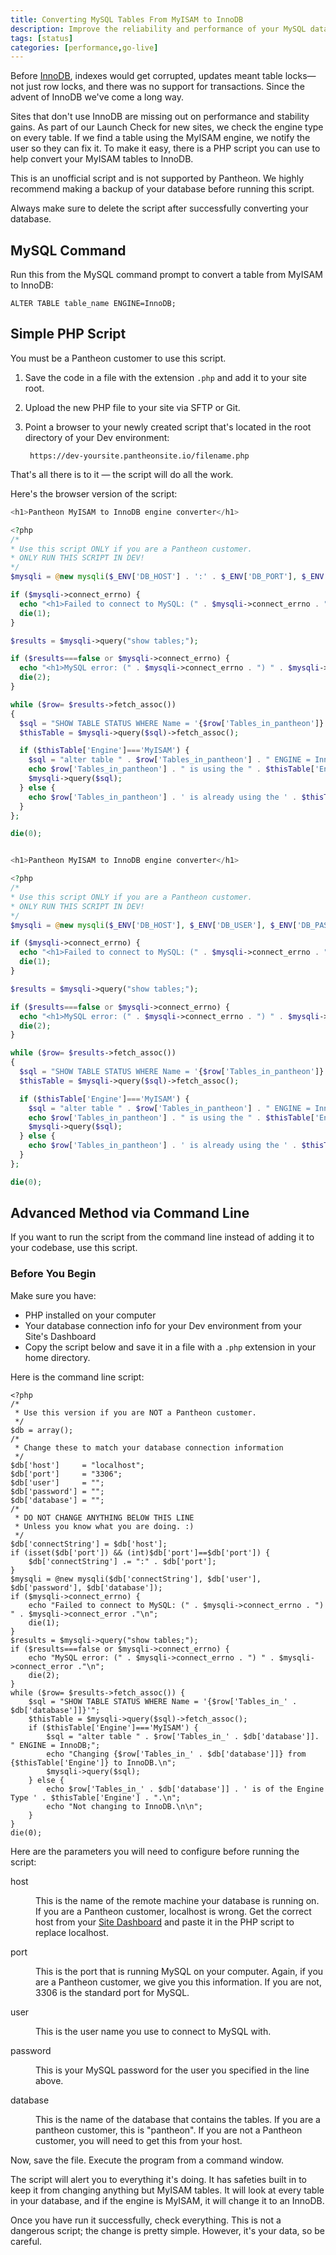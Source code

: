 ```yaml
---
title: Converting MySQL Tables From MyISAM to InnoDB
description: Improve the reliability and performance of your MySQL database by moving to InnoDB.
tags: [status]
categories: [performance,go-live]
---
```

Before [InnoDB](https://dev.mysql.com/doc/refman/5.5/en/innodb-storage-engine.html), indexes would get corrupted, updates meant table locks—not just row locks, and there was no support for transactions. Since the advent of InnoDB we've come a long way.

Sites that don't use InnoDB are missing out on performance and stability gains.  As part of our Launch Check for new sites, we check the engine type on every table. If we find a table using the MyISAM engine, we notify the user so they can fix it. To make it easy, there is a PHP script you can use to help convert your MyISAM tables to InnoDB.

<Alert title="Warning" type="danger">

This is an unofficial script and is not supported by Pantheon. We highly recommend making a backup of your database before running this script.

Always make sure to delete the script after successfully converting your database.

</Alert>

## MySQL Command

Run this from the MySQL command prompt to convert a table from MyISAM to InnoDB:

```
ALTER TABLE table_name ENGINE=InnoDB;
```

## Simple PHP Script

<Alert title="Note" type="info">

You must be a Pantheon customer to use this script.

</Alert>

1. Save the code in a file with the extension `.php` and add it to your site root.
2. Upload the new PHP file to your site via SFTP or Git.
3. Point a browser to your newly created script that's located in the root directory of your Dev environment:

        https://dev-yoursite.pantheonsite.io/filename.php

That's all there is to it — the script will do all the work.

Here's the browser version of the script:


<TabList>

<Tab title="PHP 5" id="php5" active={true}>

```php
<h1>Pantheon MyISAM to InnoDB engine converter</h1>

<?php
/*
* Use this script ONLY if you are a Pantheon customer.
* ONLY RUN THIS SCRIPT IN DEV!
*/
$mysqli = @new mysqli($_ENV['DB_HOST'] . ':' . $_ENV['DB_PORT'], $_ENV['DB_USER'], $_ENV['DB_PASSWORD'], $_ENV['DB_NAME']);

if ($mysqli->connect_errno) {
  echo "<h1>Failed to connect to MySQL: (" . $mysqli->connect_errno . ") " . $mysqli->connect_error ."</h1>\n";
  die(1);
}

$results = $mysqli->query("show tables;");

if ($results===false or $mysqli->connect_errno) {
  echo "<h1>MySQL error: (" . $mysqli->connect_errno . ") " . $mysqli->connect_error ."</h1>\n";
  die(2);
}

while ($row= $results->fetch_assoc())
{
  $sql = "SHOW TABLE STATUS WHERE Name = '{$row['Tables_in_pantheon']}'";
  $thisTable = $mysqli->query($sql)->fetch_assoc();

  if ($thisTable['Engine']==='MyISAM') {
    $sql = "alter table " . $row['Tables_in_pantheon'] . " ENGINE = InnoDB;";
    echo $row['Tables_in_pantheon'] . " is using the " . $thisTable['Engine'] . " Engine. <span class='red'>[ Changing ]</span> <br />\n";
    $mysqli->query($sql);
  } else {
    echo $row['Tables_in_pantheon'] . ' is already using the ' . $thisTable['Engine'] . " Engine. <span class='green'>[ Ignoring ]</span> <br />\n";
  }
};

die(0);
```

</Tab>

<Tab title="PHP 7" id="php7">

```php

<h1>Pantheon MyISAM to InnoDB engine converter</h1>

<?php
/*
* Use this script ONLY if you are a Pantheon customer.
* ONLY RUN THIS SCRIPT IN DEV!
*/
$mysqli = @new mysqli($_ENV['DB_HOST'], $_ENV['DB_USER'], $_ENV['DB_PASSWORD'], $_ENV['DB_NAME'], $_ENV['DB_PORT']);

if ($mysqli->connect_errno) {
  echo "<h1>Failed to connect to MySQL: (" . $mysqli->connect_errno . ") " . $mysqli->connect_error ."</h1>\n";
  die(1);
}

$results = $mysqli->query("show tables;");

if ($results===false or $mysqli->connect_errno) {
  echo "<h1>MySQL error: (" . $mysqli->connect_errno . ") " . $mysqli->connect_error ."</h1>\n";
  die(2);
}

while ($row= $results->fetch_assoc())
{
  $sql = "SHOW TABLE STATUS WHERE Name = '{$row['Tables_in_pantheon']}'";
  $thisTable = $mysqli->query($sql)->fetch_assoc();

  if ($thisTable['Engine']==='MyISAM') {
    $sql = "alter table " . $row['Tables_in_pantheon'] . " ENGINE = InnoDB;";
    echo $row['Tables_in_pantheon'] . " is using the " . $thisTable['Engine'] . " Engine. <span class='red'>[ Changing ]</span> <br />\n";
    $mysqli->query($sql);
  } else {
    echo $row['Tables_in_pantheon'] . ' is already using the ' . $thisTable['Engine'] . " Engine. <span class='green'>[ Ignoring ]</span> <br />\n";
  }
};

die(0);
```

</Tab>

</TabList>

## Advanced Method via Command Line

If you want to run the script from the command line instead of adding it to your codebase, use this script.

### Before You Begin

Make sure you have:

- PHP installed on your computer
- Your database connection info for your Dev environment from your Site's Dashboard
- Copy the script below and save it in a file with a `.php` extension in your home directory.

Here is the command line script:

```
<?php
/*
 * Use this version if you are NOT a Pantheon customer.
 */
$db = array();
/*
 * Change these to match your database connection information
 */
$db['host']     = "localhost";
$db['port']     = "3306";
$db['user']     = "";
$db['password'] = "";
$db['database'] = "";
/*
 * DO NOT CHANGE ANYTHING BELOW THIS LINE
 * Unless you know what you are doing. :)
 */
$db['connectString'] = $db['host'];
if (isset($db['port']) && (int)$db['port']==$db['port']) {
    $db['connectString'] .= ":" . $db['port'];
}
$mysqli = @new mysqli($db['connectString'], $db['user'], $db['password'], $db['database']);
if ($mysqli->connect_errno) {
    echo "Failed to connect to MySQL: (" . $mysqli->connect_errno . ") " . $mysqli->connect_error ."\n";
    die(1);
}
$results = $mysqli->query("show tables;");
if ($results===false or $mysqli->connect_errno) {
    echo "MySQL error: (" . $mysqli->connect_errno . ") " . $mysqli->connect_error ."\n";
    die(2);
}
while ($row= $results->fetch_assoc()) {
    $sql = "SHOW TABLE STATUS WHERE Name = '{$row['Tables_in_' . $db['database']]}'";
    $thisTable = $mysqli->query($sql)->fetch_assoc();
    if ($thisTable['Engine']==='MyISAM') {
        $sql = "alter table " . $row['Tables_in_' . $db['database']]. " ENGINE = InnoDB;";
        echo "Changing {$row['Tables_in_' . $db['database']]} from {$thisTable['Engine']} to InnoDB.\n";
        $mysqli->query($sql);
    } else {
        echo $row['Tables_in_' . $db['database']] . ' is of the Engine Type ' . $thisTable['Engine'] . ".\n";
        echo "Not changing to InnoDB.\n\n";
    }
}
die(0);
```

Here are the parameters you will need to configure before running the script:

<dl>

<dt>host</dt>

<dd>

This is the name of the remote machine your database is running on. If you are a Pantheon customer, localhost is wrong. Get the correct host from your [Site Dashboard](/mysql-access/#database-connection-information) and paste it in the PHP script to replace localhost.

</dd>

<dt>port</dt>

<dd>

This is the port that is running MySQL on your computer. Again, if you are a Pantheon customer, we give you this information. If you are not, 3306 is the standard port for MySQL.

</dd>

<dt>user</dt>

<dd>

This is the user name you use to connect to MySQL with.

</dd>

<dt>password</dt>

<dd>

This is your MySQL password for the user you specified in the line above.

</dd>

<dt>database</dt>

<dd>

This is the name of the database that contains the tables. If you are a pantheon customer, this is "pantheon". If you are not a Pantheon customer, you will need to get this from your host.

</dd>

</dl>

Now, save the file. Execute the program from a command window.

The script will alert you to everything it's doing. It has safeties built in to keep it from changing anything but MyISAM tables. It will look at every table in your database, and if the engine is MyISAM, it will change it to an InnoDB.

Once you have run it successfully, check everything. This is not a dangerous script; the change is pretty simple. However, it's your data, so be careful.
